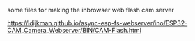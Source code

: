 
some files for making the inbrowser web flash cam server

https://ldijkman.github.io/async-esp-fs-webserver/ino/ESP32-CAM_Camera_Webserver/BIN/CAM-Flash.html
